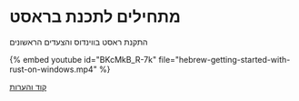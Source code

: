 # מתחילים לתכנת בראסט

התקנת ראסט בווינדוס והצעדים הראשונים


{% embed youtube id="BKcMkB_R-7k" file="hebrew-getting-started-with-rust-on-windows.mp4" %}


[קוד והערות](https://github.com/szabgab/learning-rust-in-hebrew-2024-02-25)
